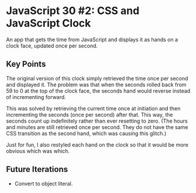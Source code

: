 # JavaScript 30 #2: CSS and JavaScript Clock

An app that gets the time from JavaScript and displays it as hands on a clock face, updated once per second.


## Key Points

The original version of this clock simply retrieved the time once per second and displayed it. The problem was that when the seconds rolled back from 59 to 0 at the top of the clock face, the seconds hand would reverse instead of incrementing forward.

This was solved by retrieving the current time once at initiation and then incrementing the seconds (once per second) after that. This way, the seconds count up indefinitely rather than ever resetting to zero. (The hours and minutes are still retrieved once per second. They do not have the same CSS transition as the second hand, which was causing this glitch.)

Just for fun, I also restyled each hand on the clock so that it would be more obvious which was which.


## Future Iterations

- Convert to object literal.